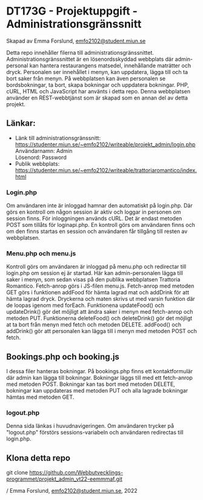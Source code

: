 # DT173G - Projektuppgift - Administrationsgränssnitt
Skapad av Emma Forslund, emfo2102@student.miun.se

Detta repo innehåller filerna till administrationsgränssnittet. Administrationsgränssnittet är en lösenordsskyddad webbplats där admin-personal kan hantera restaurangens matsedel, innehållande maträtter och dryck. Personalen ser innehållet i menyn, kan uppdatera, lägga till och ta bort saker från menyn. På webbplatsen kan även personalen se bordsbokningar, ta bort, skapa bokningar och uppdatera bokningar. PHP, cURL, HTML och JavaScript har använts i detta repo. Denna webbplatsen använder en REST-webbtjänst som är skapad som en annan del av detta projekt. 

## Länkar:
* Länk till administrationsgränssnitt: https://studenter.miun.se/~emfo2102/writeable/projekt_admin/login.php
Användarnamn: Admin  
Lösenord: Password
* Publik webbplats: https://studenter.miun.se/~emfo2102/writeable/trattoriaromantico/index.html

### Login.php
Om användaren inte är inloggad hamnar den automatiskt på login.php. Där görs en kontroll om någon session är aktiv och loggar in personen om session finns. För inloggningen används cURL. Det är endast metoden POST som tillåts för loginapi.php. En kontroll görs om användaren finns och om den finns startas en session och användaren får tillgång till resten av webbplatsen.

### Menu.php och menu.js
Kontroll görs om användaren är inloggad på menu.php och redirectar till login.php om session ej är startad. Här kan admin-personalen lägga till saker i menyn, som sedan visas på den publika webbplatsen Trattoria Romantico. Fetch-anrop görs i JS-filen menu.js. Fetch-anrop med metoden GET görs i funktionen addFood för hämta lagrad mat och addDrink för att hämta lagrad dryck. Dryckerna och maten skrivs ut med varsin funktion där de loopas igenom med forEach. Funktionena updateFood() och updateDrink() gör det möjligt att ändra saker i menyn med fetch-anrop och metoden PUT. Funktionerna deleteFood() och deleteDrink() gör det möjligt at ta bort från menyn med fetch och metoden DELETE. addFood() och addDrink() gör att personalen kan lägga till i menyn med metoden POST och fetch.

## Bookings.php och booking.js
I dessa filer hanteras bokningar. På bookings.php finns ett kontaktformulär där admin kan lägga till bokningar. Bokningar läggs till med ett fetch-anrop med metoden POST. Bokningar kan tas bort med metoden DELETE, bokningar kan uppdateras med metoden PUT och alla lagrade bokningar hämtas med metoden GET. 

### logout.php
Denna sida länkas i huvudnavigeringen. Om användaren trycker på "logout.php" förstörs sessions-variabeln och användaren redirectas till login.php.

## Klona detta repo
git clone https://github.com/Webbutvecklings-programmet/projekt_admin_vt22-eemmmaf.git

/ Emma Forslund, emfo2102@student.miun.se, 2022
